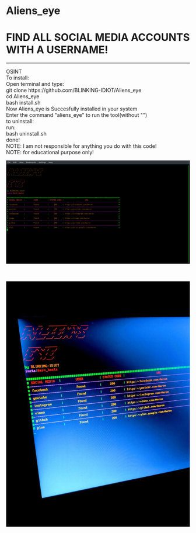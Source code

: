 # Aliens_eye
# FIND ALL SOCIAL MEDIA ACCOUNTS WITH A USERNAME!
<hr>
OSINT
<br>
To install:
<br>
Open terminal and type:
<br>
  git clone https://github.com/BLINKING-IDIOT/Aliens_eye
  <br>
  cd Aliens_eye
  <br>
  bash install.sh
  <br>
Now Aliens_eye is Succesfully installed in your system
<br>
Enter the command "aliens_eye" to run the tool(without "")
<br>
to uninstall:
<br>
  run:
  <br>
  bash uninstall.sh
  <br>
done!
<br>
NOTE: I am not responsible for anything you do with this code!
<br>
NOTE: for educational purpose only!
<br>
<p><img aling="center"src="https://raw.githubusercontent.com/BLINKING-IDIOT/Aliens_eye/main/photos/photo3.png"/></p>
<br>
<p><img aling="center"src="https://raw.githubusercontent.com/BLINKING-IDIOT/Aliens_eye/main/photos/photo2.png"/></p>
